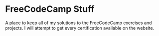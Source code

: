 # FreeCodeCamp Stuff

A place to keep all of my solutions to the FreeCodeCamp exercises and projects. I will attempt to get every certification available on the website.
